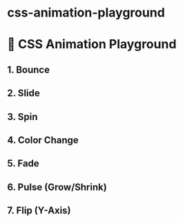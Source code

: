 # css-animation-playground

<!DOCTYPE html>
<html>
<head>
  <title>CSS Animation Playground</title>
  <link rel="stylesheet" href="style.css">
</head>
<body>

  <h1>🎨 CSS Animation Playground</h1>

  <h2>1. Bounce</h2>
  <div class="box bounce"></div>

  <h2>2. Slide</h2>
  <div class="box slide"></div>

  <h2>3. Spin</h2>
  <div class="box spin"></div>

  <h2>4. Color Change</h2>
  <div class="box colorChange"></div>

  <h2>5. Fade</h2>
  <div class="box fade"></div>

  <h2>6. Pulse (Grow/Shrink)</h2>
  <div class="box pulse"></div>

  <h2>7. Flip (Y-Axis)</h2>
  <div class="box flip"></div>

</body>
</html>
